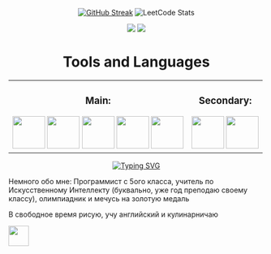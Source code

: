 
<div align="center">
  
  [![GitHub Streak](http://github-readme-streak-stats.herokuapp.com?user=ZenSam7&theme=dark&background=030303)](vision-friendly-dark)
  ![LeetCode Stats](https://leetcard.jacoblin.cool/ZenSam7?theme=dark&font=Rubik)
</div>


<div align="center">
  
  ![](https://github-profile-summary-cards.vercel.app/api/cards/most-commit-language?username=ZenSam7&theme=solarized_dark)
  ![](https://github-profile-summary-cards.vercel.app/api/cards/repos-per-language?username=ZenSam7&theme=solarized_dark)
</div>


<h1 align="center">Tools and Languages</h1>

<table align="center">
  <tr>
    <td>
      <div align="center">
        <h3>Main:</h3>
        <img src="https://cdn-icons-png.flaticon.com/64/5968/5968350.png" height="64"> 
        <img src="https://cdn-icons-png.flaticon.com/64/5968/5968342.png" height="64"> 
        <img src="https://cdn.akamai.steamstatic.com/steamcommunity/public/images/avatars/0e/0e40f819f7760db7100b872db2e937b200deac6c_medium.jpg" height="64">
        <img src="https://oopy.lazyrockets.com/api/v2/notion/image?src=https:%2F%2Fnoticon-static.tammolo.com%2Fdgggcrkxq%2Fimage%2Fupload%2Fv1568175385%2Fnoticon%2Fiodu1jssf0kwe4oie2dt.png&blockId=c9ffa4b5-c25a-40eb-9ce3-93af59fb1201" height="64"> 
        <img src="https://cdn.cloudflare.steamstatic.com/steamcommunity/public/images/avatars/21/21a30461549a437411ed6b6f6530055d748b05da_medium.jpg" height="64"> 
      </div>
    </td>
    <td>
      <div align="center">
        <h3>Secondary:</h3>
        <img src="https://cdn-icons-png.flaticon.com/64/6132/6132222.png" height="64"> 
        <img src="https://logosdownload.com/logo/arduino-logo-big.png" height="64"> 
      </div>
    </td>
  </tr>
</table>

<div align="center">

  <!-- font=Gabriola -->
  [![Typing SVG](https://readme-typing-svg.herokuapp.com?font=Cambria+Math&size=30&height=70&center=true&random=true&lines=Python+%26+Go+one+❤️+love;❤️+МурМурМур+❤️)](https://git.io/typing-svg)  
</div> 

Немного обо мне:
Программист с 5ого класса, учитель по Искусственному Интеллекту (буквально, уже год преподаю своему классу), олимпиадник и мечусь на золотую медаль

В свободное время рисую, учу английский и кулинарничаю

<span style="display: inline-block;"><a href="https://t.me/ZenSam7" target="blank"><img align="center" src="https://cdn-icons-png.flaticon.com/512/2504/2504941.png" height="40" /></a></span>
